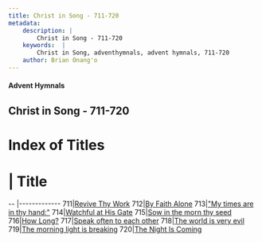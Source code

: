 ```yaml
---
title: Christ in Song - 711-720
metadata:
    description: |
        Christ in Song - 711-720
    keywords:  |
        Christ in Song, adventhymnals, advent hymnals, 711-720
    author: Brian Onang'o
---
```


#### Advent Hymnals
## Christ in Song - 711-720

# Index of Titles
# | Title                        
-- |-------------
711|[Revive Thy Work](/christ-in-song/CIS/701-800/711-720/Revive-Thy-Work)
712|[By Faith Alone](/christ-in-song/CIS/701-800/711-720/By-Faith-Alone)
713|["My times are in thy hand:"](/christ-in-song/CIS/701-800/711-720/"My-times-are-in-thy-hand:")
714|[Watchful at His Gate](/christ-in-song/CIS/701-800/711-720/Watchful-at-His-Gate)
715|[Sow in the morn thy seed](/christ-in-song/CIS/701-800/711-720/Sow-in-the-morn-thy-seed)
716|[How Long?](/christ-in-song/CIS/701-800/711-720/How-Long)
717|[Speak often to each other](/christ-in-song/CIS/701-800/711-720/Speak-often-to-each-other)
718|[The world is very evil](/christ-in-song/CIS/701-800/711-720/The-world-is-very-evil)
719|[The morning light is breaking](/christ-in-song/CIS/701-800/711-720/The-morning-light-is-breaking)
720|[The Night Is Coming](/christ-in-song/CIS/701-800/711-720/The-Night-Is-Coming)